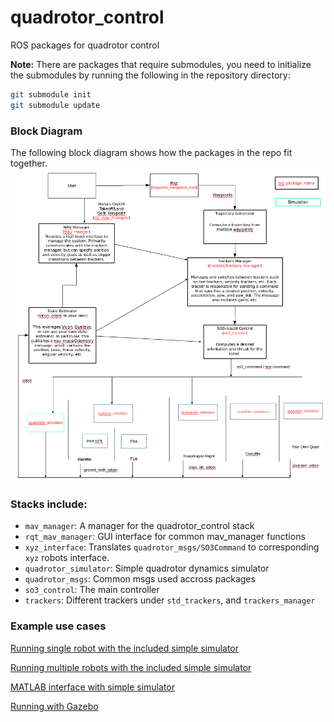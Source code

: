 quadrotor_control
=================

ROS packages for quadrotor control

**Note:** There are packages that require submodules, you need to initialize the submodules by running the following in the repository directory:
```bash
git submodule init
git submodule update
```

### Block Diagram

The following block diagram shows how the packages in the repo fit together.
![Block Diagram](doc/quad_control_block_diag.png)

### Stacks include:
  - `mav_manager`: A manager for the quadrotor_control stack
  - `rqt_mav_manager`: GUI interface for common mav_manager functions
  - `xyz_interface`: Translates `quadrotor_msgs/SO3Command` to corresponding `xyz` robots interface.
  - `quadrotor_simulator`: Simple quadrotor dynamics simulator
  - `quadrotor_msgs`: Common msgs used accross packages
  - `so3_control`: The main controller
  - `trackers`: Different trackers under `std_trackers`, and `trackers_manager`

### Example use cases

[Running single robot with the included simple simulator](doc/QuadSim.md)

[Running multiple robots with the included simple simulator](doc/MultiSim.md)

[MATLAB interface with simple simulator](doc/MultiMatlab.md)

[Running with Gazebo](doc/QuadGazebo.md)